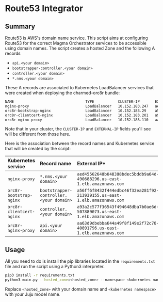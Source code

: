 # Route53 Integrator

## Summary
Route53 is AWS's domain name service. This script aims at configuring Route53 for the correct
Magma Orchestrator services to be accessible using domain names. The script creates a hosted Zone
and the following A records
- `api.<your domain>`
- `bootstrapper-controller.<your domain>`
- `controller.<your domain>`
- `*.nms.<your domain>`


These A records are associated to Kubernetes LoadBalancer services that were created when deploying
the charmed-orc8r bundle:

```bash
NAME                                 TYPE           CLUSTER-IP       EXTERNAL-IP                                                              PORT(S)                                                    AGE
nginx-proxy                          LoadBalancer   10.152.183.247   aed45502648b048388bdec5bddb9a64d-490688296.us-east-1.elb.amazonaws.com   443:30760/TCP                                              24h
orc8r-bootstrap-nginx                LoadBalancer   10.152.183.29    a56ff6f8432f444edbc46f32ea281f92-213939155.us-east-1.elb.amazonaws.com   80:31200/TCP,443:30747/TCP,8444:30618/TCP                  24h
orc8r-clientcert-nginx               LoadBalancer   10.152.183.201   a93a2c577f36543f494648dba7b0ae6d-507889073.us-east-1.elb.amazonaws.com   80:31641/TCP,443:31082/TCP,8443:31811/TCP                  24h
orc8r-nginx-proxy                    LoadBalancer   10.152.183.110   aa63d9dbebba644a49f8f149e2f72c78-40891796.us-east-1.elb.amazonaws.com    80:32035/TCP,8443:30130/TCP,8444:31694/TCP,443:30794/TCP   24h
```

Note that in your cluster, the `CLUSTER-IP` and `EXTERNAL-IP` fields you'll see will be different
from those here.

Here is the association between the record names and Kubernetes service that will
be created by the script:


| Kubernetes service       | Record name                             | External IP*                                                              |
|:-------------------------|:----------------------------------------|:--------------------------------------------------------------------------|
| `nginx-proxy`            | `*.nms.<your domain>`                   | `aed45502648b048388bdec5bddb9a64d-490688296.us-east-1.elb.amazonaws.com`  |
| `orc8r-bootstrap-nginx`  | `bootstrapper-controller.<your domain>` | `a56ff6f8432f444edbc46f32ea281f92-213939155.us-east-1.elb.amazonaws.com ` |
| `orc8r-clientcert-nginx` | `controller.<your domain>`              | `a93a2c577f36543f494648dba7b0ae6d-507889073.us-east-1.elb.amazonaws.com`  |
| `orc8r-nginx-proxy`      | `api.<your domain>`                     | `aa63d9dbebba644a49f8f149e2f72c78-40891796.us-east-1.elb.amazonaws.com`   |

## Usage

All you need to do is install the pip libraries located in the `requirements.txt` file and run the
script using a Python3 interpreter.

```bash
pip3 install -r requirements.txt
python3 main.py --hosted_zone=<hosted_zone> --namespace <kubernetes namespace>
```

Replace `<hosted_zone>` with your domain name and `<kubernetes namespace>` with your Juju model name.
